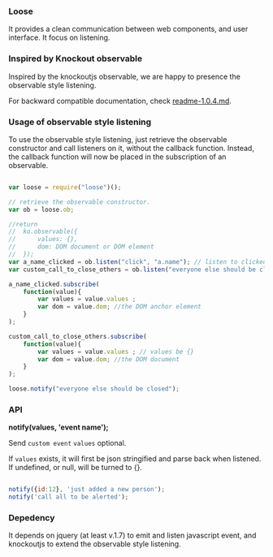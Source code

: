 ### Loose
It provides a clean communication between web components, and user interface.
It focus on listening.

### Inspired by Knockout observable
Inspired by the knockoutjs observable, we are happy to presence the observable style listening.

For backward compatible documentation, check [readme-1.0.4.md](https://github.com/john202020/loose/blob/master/Readme-1.0.4.md).

### Usage of observable style listening
To use the observable style listening, just retrieve the observable constructor and call listeners on it, without the callback function.
Instead, the callback function will now be placed in the subscription of an observable.

```javascript

var loose = require("loose")();

// retrieve the observable constructor.
var ob = loose.ob;

//return
//  ko.observable({
//      values: {},
//      dom: DOM document or DOM element
//  });
var a_name_clicked = ob.listen("click", "a.name"); // listen to clicked on <a class='name'> event
var custom_call_to_close_others = ob.listen("everyone else should be closed"); // listen to custom event

a_name_clicked.subscribe(
    function(value){
        var values = value.values ;
        var dom = value.dom; //the DOM anchor element
    }
);

custom_call_to_close_others.subscribe(
    function(value){
        var values = value.values ; // values be {}
        var dom = value.dom; //the DOM document
    }
);

loose.notify("everyone else should be closed");
```

### API

__notify(values, 'event name');__

Send ``custom event``
``values`` optional. 

If ``values`` exists, it will first be json stringified and parse back when listened. 
If undefined, or null, will be turned to {}.

```javascript

notify({id:12}, 'just added a new person');
notify('call all to be alerted');

```


### Depedency
It depends on jquery (at least v.1.7) to emit and listen javascript event, 
and knockoutjs to extend the observable style listening.
